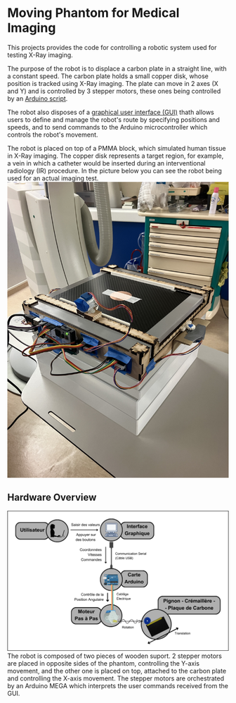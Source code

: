 # Moving Phantom for Medical Imaging
This projects provides the code for controlling a robotic system used for testing X-Ray imaging.

The purpose of the robot is to displace a carbon plate in a straight line, with a constant speed. The carbon plate holds a small copper disk, whose position is tracked using X-Ray imaging. The plate can move in 2 axes (X and Y) and is controlled by 3 stepper motors, these ones being controlled by an [Arduino script](controle_mouvement).

The robot also disposes of a [graphical user interface (GUI)](gui) thath allows users to define and manage the robot's route by specifying positions and speeds, and to send commands to the Arduino microcontroller which controls the robot's movement.

The robot is placed on top of a PMMA block, which simulated human tissue in X-Ray imaging. The copper disk represents a target region, for example, a vein in which a catheter would be inserted during an interventional radiology (IR) procedure. In the picture below you can see the robot being used for an actual imaging test.
![Testing robot](assets/phantom_test.jpg)

## Hardware Overview

![Robot Overview](assets/robot_overview.png)
The robot is composed of two pieces of wooden suport. 2 stepper motors are placed in opposite sides of the phantom, controlling the Y-axis movement, and the other one is placed on top, attached to the carbon plate and controlling the X-axis movement. The stepper motors are orchestrated by an Arduino MEGA which interprets the user commands received from the GUI.
